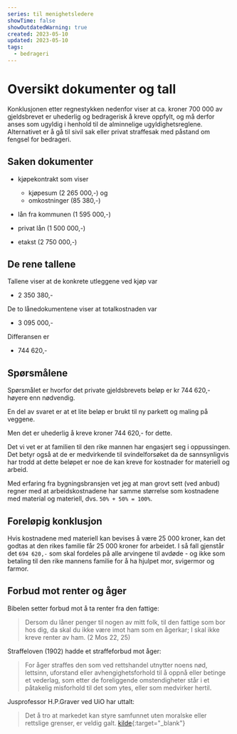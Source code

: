 ```yaml
---
series: til menighetsledere
showTime: false
showOutdatedWarning: true
created: 2023-05-10
updated: 2023-05-10
tags:
  - bedrageri
---
```


# Oversikt dokumenter og tall
Konklusjonen etter regnestykken nedenfor viser at ca. kroner 700 000 av gjeldsbrevet er uhederlig og bedragerisk å kreve oppfylt, og må derfor anses som ugyldig i henhold til de alminnelige ugyldighetsreglene. Alternativet er å gå til sivil sak eller privat straffesak med påstand om fengsel for bedrageri.

## Saken dokumenter
* kjøpekontrakt som viser 
  * kjøpesum (2 265 000,-) og 
  * omkostninger (85 380,-)

* lån fra kommunen (1 595 000,-)
* privat lån (1 500 000,-)

* etakst (2 750 000,-)

## De rene tallene
Tallene viser at de konkrete utleggene ved kjøp var 
* 2 350 380,-

De to lånedokumentene viser at totalkostnaden var
* 3 095 000,-

Differansen er
* 744 620,-

## Spørsmålene
Spørsmålet er hvorfor det private gjeldsbrevets beløp er kr 744 620,- høyere enn nødvendig.

En del av svaret er at et lite beløp er brukt til ny parkett og maling på veggene.

Men det er uhederlig å kreve kroner 744 620,- for dette.

Det vi vet er at familien til den rike mannen har engasjert seg i oppussingen. Det betyr også at de er medvirkende til svindelforsøket da de sannsynligvis har trodd at dette beløpet er noe de kan kreve for kostnader for materiell og arbeid.

Med erfaring fra bygningsbransjen vet jeg at man grovt sett (ved anbud) regner med at arbeidskostnadene har samme størrelse som kostnadene med material og materiell, dvs. `50% + 50% = 100%`.

## Foreløpig konklusjon
Hvis kostnadene med materiell kan bevises å være 25 000 kroner, kan det godtas at den rikes familie får 25 000 kroner for arbeidet. I så fall gjenstår det `694 620,-` som skal fordeles på alle arvingene til avdøde - og ikke som betaling til den rike mannens familie for å ha hjulpet mor, svigermor og farmor.

## Forbud mot renter og åger
Bibelen setter forbud mot å ta renter fra den fattige:
> Dersom du låner penger til nogen av mitt folk, til den fattige som bor hos dig, da skal du ikke være imot ham som en ågerkar; I skal ikke kreve renter av ham. (2 Mos 22, 25)

Straffeloven (1902) hadde et straffeforbud mot åger:
> For åger straffes den som ved rettshandel utnytter noens nød, lettsinn, uforstand eller avhengighetsforhold til å oppnå eller betinge et vederlag, som etter de foreliggende omstendigheter står i et påtakelig misforhold til det som ytes, eller som medvirker hertil.

Jusprofessor H.P.Graver ved UiO har uttalt:
> Det å tro at markedet kan styre samfunnet uten moralske eller rettslige grenser, er veldig galt. [kilde](https://jusleksikon.no/wiki/%C3%85ger){:target="_blank"}